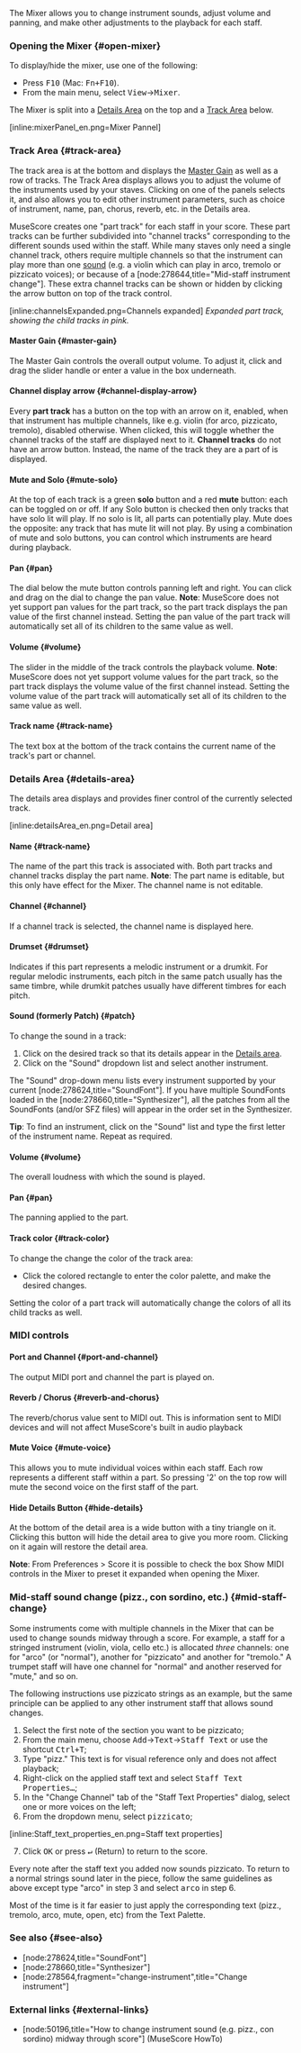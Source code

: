 The Mixer allows you to change instrument sounds, adjust volume and panning, and make other adjustments to the playback for each staff.

### Opening the Mixer {#open-mixer}

To display/hide the mixer, use one of the following:

* Press <kbd><kbd>F10</kbd></kbd> (Mac: <kbd><kbd>Fn</kbd>+<kbd>F10</kbd></kbd>).
* From the main menu, select <samp class="menu">View</samp>&rarr;<samp class="menuitem">Mixer</samp>.

The Mixer is split into a [Details Area](#details-area) on the top and a [Track Area](#track-area) below.

[inline:mixerPanel_en.png=Mixer Pannel] 

### Track Area {#track-area}

The track area is at the bottom and displays the [Master Gain](#master-gain) as well as a row of tracks. The Track Area displays allows you to adjust the volume of the instruments used by your staves.  Clicking on one of the panels selects it, and also allows you to edit other instrument parameters, such as choice of instrument, name, pan, chorus, reverb, etc. in the Details area.

MuseScore creates one "part track" for each staff in your score.  These part tracks can be further subdivided into "channel tracks" corresponding to the different sounds used within the staff.  While many staves only need a single channel track, others require multiple channels so that the instrument can play more than one  [sound](#mid-staff-change) (e.g. a violin which can play in arco, tremolo or pizzicato voices); or because of a [node:278644,title="Mid-staff instrument change"].  These extra channel tracks can be shown or hidden by clicking the arrow button on top of the track control.

[inline:channelsExpanded.png=Channels expanded] 
_Expanded part track, showing the child tracks in pink._

#### Master Gain {#master-gain}

The Master Gain controls the overall output volume. To adjust it, click and drag the slider handle or enter a value in the box underneath.

#### Channel display arrow {#channel-display-arrow}

Every __part track__ has a button on the top with an arrow on it, enabled, when that instrument has multiple channels, like e.g. violin (for arco, pizzicato, tremolo), disabled otherwise.  When clicked, this will toggle whether the channel tracks of the staff are displayed next to it. __Channel tracks__ do not have an arrow button.  Instead, the name of the track they are a part of is displayed.

#### Mute and Solo {#mute-solo}

At the top of each track is a green __solo__ button and a red __mute__ button: each can be toggled on or off.  If any Solo button is checked then only tracks that have solo lit will play.  If no solo is lit, all parts can potentially play.  Mute does the opposite: any track that has mute lit will not play.  By using a combination of mute and solo buttons, you can control which instruments are heard during playback.

#### Pan {#pan}

The dial below the mute button controls panning left and right.  You can click and drag on the dial to change the pan value. __Note__: MuseScore does not yet support pan values for the part track, so the part track displays the pan value of the first channel instead.  Setting the pan value of the part track will automatically set all of its children to the same value as well.

#### Volume {#volume}

The slider in the middle of the track controls the playback volume. __Note__: MuseScore does not yet support volume values for the part track, so the part track displays the volume value of the first channel instead.  Setting the volume value of the part track will automatically set all of its children to the same value as well.

#### Track name {#track-name}

The text box at the bottom of the track contains the current name of the track's part or channel.

### Details Area {#details-area}

The details area displays and provides finer control of the currently selected track.

 [inline:detailsArea_en.png=Detail area] 

#### Name {#track-name}

The name of the part this track is associated with.  Both part tracks and channel tracks display the part name. __Note__: The part name is editable, but this only have effect for the Mixer. The channel name is not editable.

#### Channel {#channel}

If a channel track is selected, the channel name is displayed here.

#### Drumset {#drumset}

Indicates if this part represents a melodic instrument or a drumkit. For regular melodic instruments, each pitch in the same patch usually has the same timbre, while drumkit patches usually have different timbres for each pitch.

#### Sound (formerly Patch) {#patch}
 
To change the sound in a track:

1. Click on the desired track so that its details appear in the [Details area](details-area).
2. Click on the "Sound" dropdown list and select another instrument.

The "Sound" drop-down menu lists every instrument supported by your current [node:278624,title="SoundFont"]. If you have multiple SoundFonts loaded in the [node:278660,title="Synthesizer"], all the patches from all the SoundFonts (and/or SFZ files) will appear in the order set in the Synthesizer.

__Tip__: To find an instrument, click on the "Sound" list and type the first letter of the instrument name. Repeat as required.

#### Volume {#volume}

The overall loudness with which the sound is played.

#### Pan {#pan}

The panning applied to the part.

#### Track color {#track-color}

To change the change the color of the track area:

* Click the colored rectangle to enter the color palette, and make the desired changes.

Setting the color of a part track will automatically change the colors of all its child tracks as well.

### MIDI controls

#### Port and Channel {#port-and-channel}

The output MIDI port and channel the part is played on.

#### Reverb / Chorus {#reverb-and-chorus}

The reverb/chorus value sent to MIDI out.  This is information sent to MIDI devices and will not affect MuseScore's built in audio playback

#### Mute Voice {#mute-voice}

This allows you to mute individual voices within each staff.  Each row represents a different staff within a part.  So pressing '2' on the top row will mute the second voice on the first staff of the part.

#### Hide Details Button {#hide-details}

At the bottom of the detail area is a wide button with a tiny triangle on it.  Clicking this button will hide the detail area to give you more room.  Clicking on it again will restore the detail area.

__Note__: From Preferences > Score it is possible to check the box Show MIDI controls in the Mixer to preset it expanded when opening the Mixer.

### Mid-staff sound change (pizz., con sordino, etc.) {#mid-staff-change}

Some instruments come with multiple channels in the Mixer that can be used to change sounds midway through a score. For example, a staff for a stringed instrument (violin, viola, cello etc.) is allocated _three_ channels: one for "arco" (or "normal"), another for "pizzicato" and another for "tremolo." A trumpet staff will have one channel for "normal" and another reserved for "mute," and so on.

The following instructions use pizzicato strings as an example, but the same principle can be applied to any other instrument staff that allows sound changes.

1. Select the first note of the section you want to be pizzicato;
2. From the main menu, choose <samp class="menu">Add</samp>&rarr;<samp class="submenu">Text</samp>&rarr;<samp class="menuitem">Staff Text</samp> or use the shortcut <kbd><kbd>Ctrl</kbd>+<kbd>T</kbd></kbd>;
3. Type "pizz." This text is for visual reference only and does not affect playback;
4. Right-click on the applied staff text and select <samp class="menuitem">Staff Text Properties…</samp>;
5. In the "Change Channel" tab of the "Staff Text Properties" dialog, select one or more voices on the left;
6. From the dropdown menu, select <samp>pizzicato</samp>;

 [inline:Staff_text_properties_en.png=Staff text properties] 

7. Click <kbd><samp>OK</samp></kbd> or press <kbd><kbd>&crarr;</kbd></kbd> (Return) to return to the score.

Every note after the staff text you added now sounds pizzicato. To return to a normal strings sound later in the piece, follow the same guidelines as above except type "arco" in step 3 and select <samp>arco</samp></kbd> in step 6.

Most of the time is it far easier to just apply the corresponding text (pizz., tremolo, arco, mute, open, etc) from the Text Palette.

### See also {#see-also}

* [node:278624,title="SoundFont"]
* [node:278660,title="Synthesizer"]
* [node:278564,fragment="change-instrument",title="Change instrument"]

### External links {#external-links}

* [node:50196,title="How to change instrument sound (e.g. pizz., con sordino) midway through score"] (MuseScore HowTo)